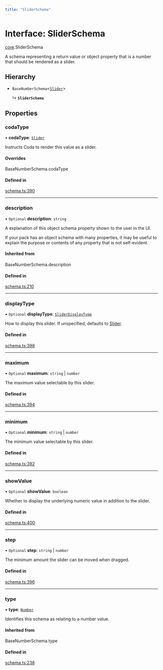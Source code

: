 ```yaml
---
title: "SliderSchema"
---
```

# Interface: SliderSchema

[core](../modules/core.md).SliderSchema

A schema representing a return value or object property that is a number that should
be rendered as a slider.

## Hierarchy

- `BaseNumberSchema`<[`Slider`](../enums/core.ValueHintType.md#slider)\>

  ↳ **`SliderSchema`**

## Properties

### codaType

• **codaType**: [`Slider`](../enums/core.ValueHintType.md#slider)

Instructs Coda to render this value as a slider.

#### Overrides

BaseNumberSchema.codaType

#### Defined in

[schema.ts:390](https://github.com/coda/packs-sdk/blob/main/schema.ts#L390)

___

### description

• `Optional` **description**: `string`

A explanation of this object schema property shown to the user in the UI.

If your pack has an object schema with many properties, it may be useful to
explain the purpose or contents of any property that is not self-evident.

#### Inherited from

BaseNumberSchema.description

#### Defined in

[schema.ts:210](https://github.com/coda/packs-sdk/blob/main/schema.ts#L210)

___

### displayType

• `Optional` **displayType**: [`SliderDisplayType`](../enums/core.SliderDisplayType.md)

How to display this slider. If unspecified, defaults to [Slider](../enums/core.SliderDisplayType.md#slider).

#### Defined in

[schema.ts:398](https://github.com/coda/packs-sdk/blob/main/schema.ts#L398)

___

### maximum

• `Optional` **maximum**: `string` \| `number`

The maximum value selectable by this slider.

#### Defined in

[schema.ts:394](https://github.com/coda/packs-sdk/blob/main/schema.ts#L394)

___

### minimum

• `Optional` **minimum**: `string` \| `number`

The minimum value selectable by this slider.

#### Defined in

[schema.ts:392](https://github.com/coda/packs-sdk/blob/main/schema.ts#L392)

___

### showValue

• `Optional` **showValue**: `boolean`

Whether to display the underlying numeric value in addition to the slider.

#### Defined in

[schema.ts:400](https://github.com/coda/packs-sdk/blob/main/schema.ts#L400)

___

### step

• `Optional` **step**: `string` \| `number`

The minimum amount the slider can be moved when dragged.

#### Defined in

[schema.ts:396](https://github.com/coda/packs-sdk/blob/main/schema.ts#L396)

___

### type

• **type**: [`Number`](../enums/core.ValueType.md#number)

Identifies this schema as relating to a number value.

#### Inherited from

BaseNumberSchema.type

#### Defined in

[schema.ts:238](https://github.com/coda/packs-sdk/blob/main/schema.ts#L238)
